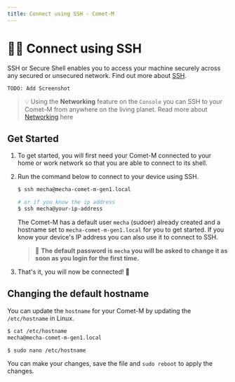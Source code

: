 ```yaml
---
title: Connect using SSH - Comet-M
---
```


# 👩‍💻 Connect using SSH

SSH or Secure Shell enables you to access your machine securely across any secured or unsecured network. Find out more about [SSH](https://www.cloudflare.com/en-in/learning/access-management/what-is-ssh/).

```
TODO: Add Screenshot
```

> 💡 Using the **Networking** feature on the `Console` you can SSH to your Comet-M from anywhere on the living planet. Read more about [Networking](#) here

## Get Started

1. To get started, you will first need your Comet-M connected to your home or work network so that you are able to connect to its shell.

2. Run the command below to connect to your device using SSH.

    ```bash
    $ ssh mecha@mecha-comet-m-gen1.local

    # or if you know the ip address
    $ ssh mecha@your-ip-address
    ```

    The Comet-M has a default user `mecha` (sudoer) already created and a hostname set to `mecha-comet-m-gen1.local` for you to get started. If you know your device's IP address you can also use it to connect to SSH.

    > 🔐 **The default password is `mecha` you will be asked to change it as soon as you login for the first time.**

3. That's it, you will now be connected! 🚀

## Changing the default hostname

You can update the `hostname` for your Comet-M by updating the `/etc/hostname` in Linux.

```bash
$ cat /etc/hostname
mecha@mecha-comet-m-gen1.local

$ sudo nano /etc/hostname
```

You can make your changes, save the file and `sudo reboot` to apply the changes.
